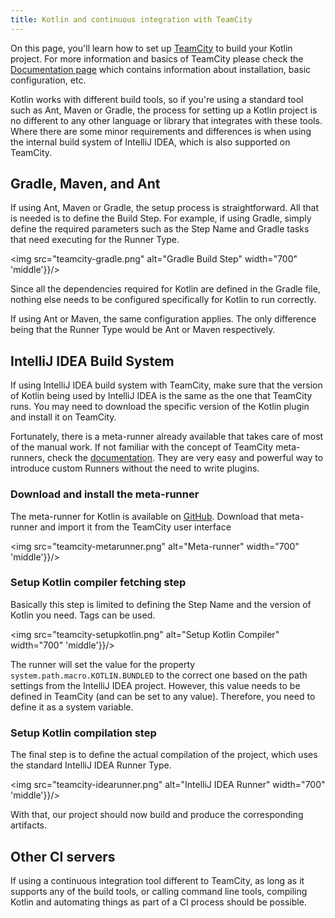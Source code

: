 ```yaml
---
title: Kotlin and continuous integration with TeamCity
---
```



On this page, you'll learn how to set up [TeamCity](https://www.jetbrains.com/teamcity/) to build your Kotlin project.
For more information and basics of TeamCity please check the [Documentation page](https://www.jetbrains.com/teamcity/documentation/)
which contains information about installation, basic configuration, etc.

Kotlin works with different build tools, so if you're using a standard tool such as Ant, Maven or Gradle,
the process for setting up a Kotlin project is no different to any other language or library that integrates with these tools.
Where there are some minor requirements and differences is when using the internal build system of IntelliJ IDEA,
which is also supported on TeamCity.

## Gradle, Maven, and Ant

If using Ant, Maven or Gradle, the setup process is straightforward. All that is needed is to define the Build Step.
For example, if using Gradle, simply define the required parameters such as the Step Name and Gradle tasks that need
executing for the Runner Type.

<img src="teamcity-gradle.png" alt="Gradle Build Step" width="700"  'middle'}}/>

Since all the dependencies required for Kotlin are defined in the Gradle file, nothing else needs to be configured
specifically for Kotlin to run correctly.

If using Ant or Maven, the same configuration applies. The only difference being that the Runner Type would be Ant or Maven respectively.

## IntelliJ IDEA Build System

If using IntelliJ IDEA build system with TeamCity, make sure that the version of Kotlin being used by IntelliJ IDEA
is the same as the one that TeamCity runs. You may need to download the specific version of the Kotlin plugin
and install it on TeamCity.

Fortunately, there is a meta-runner already available that takes care of most of the manual work. If not familiar with
the concept of TeamCity meta-runners, check the [documentation](https://www.jetbrains.com/help/teamcity/working-with-meta-runner.html).
They are very easy and powerful way to introduce custom Runners without the need to write plugins.

### Download and install the meta-runner

The meta-runner for Kotlin is available on [GitHub](https://github.com/jonnyzzz/Kotlin.TeamCity).
Download that meta-runner and import it from the TeamCity user interface

<img src="teamcity-metarunner.png" alt="Meta-runner" width="700"  'middle'}}/>

### Setup Kotlin compiler fetching step

Basically this step is limited to defining the Step Name and the version of Kotlin you need. Tags can be used.

<img src="teamcity-setupkotlin.png" alt="Setup Kotlin Compiler" width="700"  'middle'}}/>

The runner will set the value for the property `system.path.macro.KOTLIN.BUNDLED` to the correct one based on the path settings
from the IntelliJ IDEA project. However, this value needs to be defined in TeamCity (and can be set to any value).
Therefore, you need to define it as a system variable.

### Setup Kotlin compilation step

The final step is to define the actual compilation of the project, which uses the standard IntelliJ IDEA Runner Type.

<img src="teamcity-idearunner.png" alt="IntelliJ IDEA Runner" width="700"  'middle'}}/>

With that, our project should now build and produce the corresponding artifacts.

## Other CI servers

If using a continuous integration tool different to TeamCity, as long as it supports any of the build tools,
or calling command line tools, compiling Kotlin and automating things as part of a CI process should be possible.

